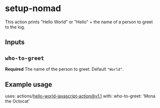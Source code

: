 # setup-nomad

This action prints "Hello World" or "Hello" + the name of a person to greet to the log.

## Inputs

## `who-to-greet`

**Required** The name of the person to greet. Default `"World"`.

## Example usage

uses: actions/hello-world-javascript-action@v1.1
with:
who-to-greet: 'Mona the Octocat'
